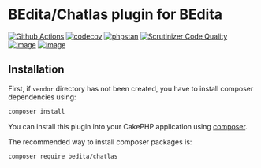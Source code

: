 # BEdita/Chatlas plugin for BEdita
[![Github Actions](https://github.com/atlasconsulting/bedita-chatlas/workflows/php/badge.svg)](https://github.com/atlasconsulting/bedita-chatlas/actions?query=workflow%3Aphp)
[![codecov](https://codecov.io/gh/atlasconsulting/bedita-chatlas/branch/main/graph/badge.svg)](https://codecov.io/gh/atlasconsulting/bedita-chatlas)
[![phpstan](https://img.shields.io/badge/PHPStan-level%205-brightgreen.svg)](https://phpstan.org)
[![Scrutinizer Code Quality](https://scrutinizer-ci.com/g/atlasconsulting/bedita-chatlas/badges/quality-score.png?b=main)](https://scrutinizer-ci.com/g/atlasconsulting/bedita-chatlas/?branch=main)
[![image](https://img.shields.io/packagist/v/atlasconsulting/bedita-chatlas.svg?label=stable)](https://packagist.org/packages/atlasconsulting/bedita-chatlas)
[![image](https://img.shields.io/github/license/atlasconsulting/bedita-chatlas.svg)](https://github.com/atlasconsulting/bedita-chatlas/blob/main/LICENSE.LGPL)

## Installation

First, if `vendor` directory has not been created, you have to install composer dependencies using:

```bash
composer install
```

You can install this plugin into your CakePHP application using [composer](http://getcomposer.org).

The recommended way to install composer packages is:

```bash
composer require bedita/chatlas
```
